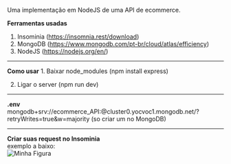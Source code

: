 Uma implementação em NodeJS de uma API de ecommerce.

<strong>Ferramentas usadas</strong>
1. Insominia (https://insomnia.rest/download)
2. MongoDB (https://www.mongodb.com/pt-br/cloud/atlas/efficiency)
3. NodeJS (https://nodejs.org/en/)
<hr>
<strong>Como usar</strong>
1. Baixar node_modules (npm install express)
 
2. Ligar o server (npm run dev)
<hr>
<strong>.env</strong>
<br>
mongodb+srv://ecommerce_API:<senha>@cluster0.yocvoc1.mongodb.net/?retryWrites=true&w=majority (so criar um no MongoDB)
<hr>
<strong>Criar suas request no Insominia</strong>
<br>
exemplo a baixo:
<br>
  <img src="https://user-images.githubusercontent.com/66924117/204291642-218f5157-ea13-4263-acc3-2c2be43fcf29.png" alt="Minha Figura">


